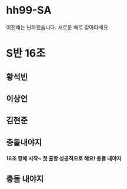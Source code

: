 # hh99-SA
이전배는 난파됬습니다. 새로운 배로 갈아타세요
# S반 16조

## 황석빈
## 이상언
## 김현준
## 충돌내야지

#### 16조 항해 시작~ 첫 출항 성공적으로 해요! 충돌 내야지
## 충돌 내야지